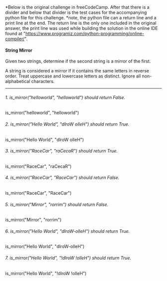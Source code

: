 *Below is the original challenge in freeCodeCamp. After that there is a divider and below that divider is the test cases for the accompanying python file for this challenge.
*note, the python file can a return line and a print line at the end. The return line is the only one included in the original answer, the print line was used while building the solution in
 the online IDE found at "https://www.programiz.com/python-programming/online-compiler/".

#### String Mirror

Given two strings, determine if the second string is a mirror of the first.

A string is considered a mirror if it contains the same letters in reverse order.
Treat uppercase and lowercase letters as distinct.
Ignore all non-alphabetical characters.

****

###### 1. is_mirror("helloworld", "helloworld") should return False.
is_mirror("helloworld", "helloworld")

###### 2. is_mirror("Hello World", "dlroW olleH") should return True.
is_mirror("Hello World", "dlroW olleH")

###### 3. is_mirror("RaceCar", "raCecaR") should return True.
is_mirror("RaceCar", "raCecaR")

###### 4. is_mirror("RaceCar", "RaceCar") should return False.
is_mirror("RaceCar", "RaceCar")

###### 5. is_mirror("Mirror", "rorrim") should return False.
is_mirror("Mirror", "rorrim")

###### 6. is_mirror("Hello World", "dlroW-olleH") should return True.
is_mirror("Hello World", "dlroW-olleH")

###### 7. is_mirror("Hello World", "!dlroW !olleH") should return True.
is_mirror("Hello World", "!dlroW !olleH")
